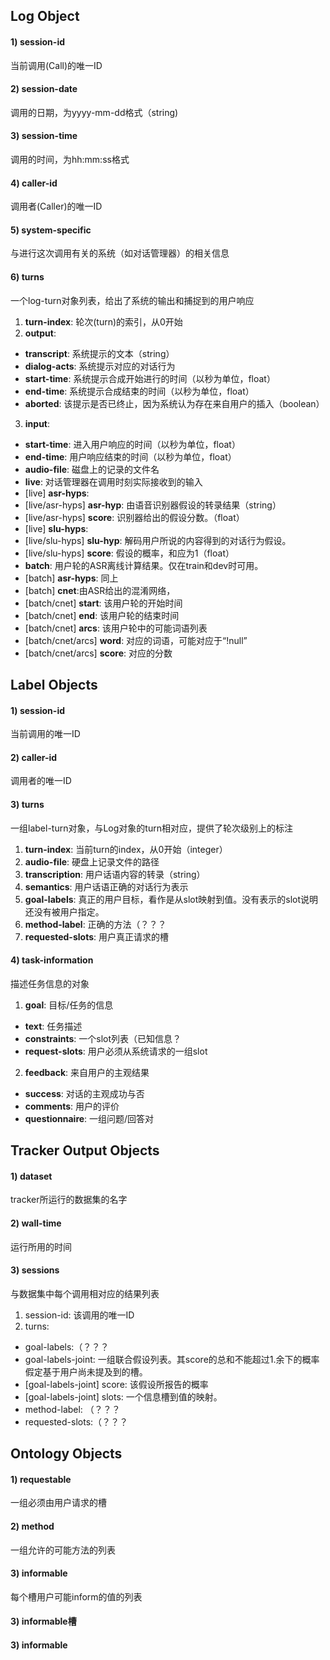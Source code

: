 ## Log Object
#### 1) session-id
当前调用(Call)的唯一ID
#### 2) session-date
调用的日期，为yyyy-mm-dd格式（string)
#### 3) session-time
调用的时间，为hh:mm:ss格式
#### 4) caller-id
调用者(Caller)的唯一ID
#### 5) system-specific
与进行这次调用有关的系统（如对话管理器）的相关信息
#### 6) turns
一个log-turn对象列表，给出了系统的输出和捕捉到的用户响应
1. **turn-index**: 轮次(turn)的索引，从0开始
2. **output**:
  - **transcript**: 系统提示的文本（string）
  - **dialog-acts**: 系统提示对应的对话行为
  - **start-time**: 系统提示合成开始进行的时间（以秒为单位，float）
  - **end-time**: 系统提示合成结束的时间（以秒为单位，float）
  - **aborted**: 该提示是否已终止，因为系统认为存在来自用户的插入（boolean）
3. **input**:
  - **start-time**: 进入用户响应的时间（以秒为单位，float）
  - **end-time**: 用户响应结束的时间（以秒为单位，float）
  - **audio-file**: 磁盘上的记录的文件名
  - **live**: 对话管理器在调用时刻实际接收到的输入
  - [live] **asr-hyps**: 
  - [live/asr-hyps] **asr-hyp**: 由语音识别器假设的转录结果（string）
  - [live/asr-hyps] **score**: 识别器给出的假设分数。（float）
  - [live] **slu-hyps**:
  - [live/slu-hyps] **slu-hyp**: 解码用户所说的内容得到的对话行为假设。
  - [live/slu-hyps] **score**: 假设的概率，和应为1（float）
  - **batch**: 用户轮的ASR离线计算结果。仅在train和dev时可用。
  - [batch] **asr-hyps**: 同上
  - [batch] **cnet**:由ASR给出的混淆网络，
  - [batch/cnet] **start**: 该用户轮的开始时间
  - [batch/cnet] **end**: 该用户轮的结束时间
  - [batch/cnet] **arcs**: 该用户轮中的可能词语列表
  - [batch/cnet/arcs] **word**: 对应的词语，可能对应于“!null”
  - [batch/cnet/arcs] **score**: 对应的分数

## Label Objects
#### 1) session-id
当前调用的唯一ID
#### 2) caller-id
调用者的唯一ID
#### 3) turns
一组label-turn对象，与Log对象的turn相对应，提供了轮次级别上的标注
1. **turn-index**: 当前turn的index，从0开始（integer）
2. **audio-file**: 硬盘上记录文件的路径
3. **transcription**: 用户话语内容的转录（string）
4. **semantics**: 用户话语正确的对话行为表示
5. **goal-labels**: 真正的用户目标，看作是从slot映射到值。没有表示的slot说明还没有被用户指定。
6. **method-label**: 正确的方法（？？？
7. **requested-slots**: 用户真正请求的槽
#### 4) task-information 
描述任务信息的对象
1. **goal**: 目标/任务的信息
- **text**: 任务描述
- **constraints**: 一个slot列表（已知信息？
- **request-slots**: 用户必须从系统请求的一组slot
2. **feedback**:  来自用户的主观结果
- **success**: 对话的主观成功与否
- **comments**: 用户的评价
- **questionnaire**: 一组问题/回答对

## Tracker Output Objects
#### 1) dataset
tracker所运行的数据集的名字
#### 2) wall-time
运行所用的时间
#### 3) sessions
与数据集中每个调用相对应的结果列表
1. session-id: 该调用的唯一ID
2. turns:
- goal-labels:（？？？
- goal-labels-joint: 一组联合假设列表。其score的总和不能超过1.余下的概率假定基于用户尚未提及到的槽。
- [goal-labels-joint] score: 该假设所报告的概率
- [goal-labels-joint] slots: 一个信息槽到值的映射。
- method-label: （？？？
- requested-slots:（？？？

## Ontology Objects
#### 1) requestable
一组必须由用户请求的槽
#### 2) method
一组允许的可能方法的列表
#### 3) informable
每个槽用户可能inform的值的列表


#### 3) informable槽
#### 3) informable
